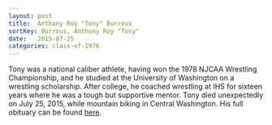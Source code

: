 ```yaml
---
layout: post
title:  Anthony Roy "Tony" Burrous
sortKey: Burrous, Anthony Roy "Tony"
date:   2015-07-25
categories: class-of-1976
---
```

Tony was a national caliber athlete, having won the 1978 NJCAA Wrestling Championship, and he studied at the University of Washington on a wrestling scholarship. After college, he coached wrestling at IHS for sixteen years where he was a tough but supportive mentor. Tony died unexpectedly on July 25, 2015, while mountain biking in Central Washington.  His full obituary can be found [here](http://tinyurl.com/osq6qwj).
